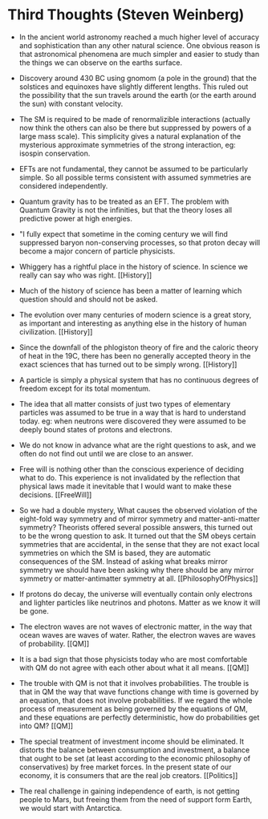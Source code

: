 # Third Thoughts (Steven Weinberg)

- In the ancient world astronomy reached a much higher level of accuracy and sophistication than any other natural science. One obvious reason is that astronomical phenomena are much simpler and easier to study than the things we can observe on the earths surface.

- Discovery around 430 BC using gnomom (a pole in the ground) that the solstices and equinoxes have slightly different lengths. This ruled out the possibility that the sun travels around the earth (or the earth around the sun) with constant velocity.

- The SM is required to be made of renormalizible interactions (actually now think the others can also be there but suppressed by powers of a large mass scale).
  This simplicity gives a natural explanation of the mysterious approximate symmetries of the strong interaction, eg: isospin conservation.

- EFTs are not fundamental, they cannot be assumed to be particularly simple. So all possible terms consistent with assumed symmetries are considered independently.

- Quantum gravity has to be treated as an EFT. The problem with Quantum Gravity is not the infinities, but that the theory loses all predictive power at high energies.

- "I fully expect that sometime in the coming century we will find suppressed baryon non-conserving processes, so that proton decay will become a major concern of particle physicists.

- Whiggery has a rightful place in the history of science. In science we really can say who was right. [[History]]

- Much of the history of science has been a matter of learning which question should and should not be asked.

- The evolution over many centuries of modern science is a great story, as important and interesting as anything else in the history of human civilization.  [[History]]

- Since the downfall of the phlogiston theory of fire and the caloric theory of heat in the 19C, there has been no generally accepted theory in the exact sciences that has turned out to be simply wrong. [[History]]

- A particle is simply a physical system that has no continuous degrees of freedom except for its total momentum.

- The idea that all matter consists of just two types of elementary particles was assumed to be true in a way that is hard to understand today. eg: when neutrons were discovered they were assumed to be deeply bound states of protons and electrons. 

- We do not know in advance what are the right questions to ask, and we often do not find out until we are close to an answer.

- Free will is nothing other than the conscious experience of deciding what to do. This experience is not invalidated by the reflection that physical laws made it inevitable that I would want to make these decisions. [[FreeWill]]

- So we had a double mystery, What causes the observed violation of the eight-fold way symmetry and of mirror symmetry and matter-anti-matter symmetry? Theorists offered several possible answers, this turned out to be the wrong question to ask. It turned out that the SM obeys certain symmetries that are accidental, in the sense that they are not exact local symmetries on which the SM is based, they are automatic consequences of the SM.  Instead of asking what breaks mirror symmetry we should have been asking why there should be any mirror symmetry or matter-antimatter symmetry at all. [[PhilosophyOfPhysics]]

- If protons do decay, the universe will eventually contain only electrons and lighter particles like neutrinos and photons. Matter as we know it will be gone.

- The electron waves are not waves of electronic matter, in the way that ocean waves are waves of water. Rather, the electron waves are waves of probability.  [[QM]]

- It is a bad sign that those physicists today who are most comfortable with QM do not agree with each other about what it all means. [[QM]]

- The trouble with QM is not that it involves probabilities. The trouble is that in QM the way that wave functions change with time is governed by an equation, that does not involve probabilities.
  If we regard the whole process of measurement as being governed by the equations of QM, and these equations are perfectly deterministic, how do probabilities get into QM? [[QM]]

- The special treatment of investment income should be eliminated. It distorts the balance between consumption and investment, a balance that ought to be set (at least according to the economic philosophy of conservatives) by free market forces. In the present state of our economy, it is consumers that are the real job creators. [[Politics]]

- The real challenge in gaining independence of earth, is not getting people to Mars, but freeing them from the need of support form Earth, we would start with Antarctica.

 